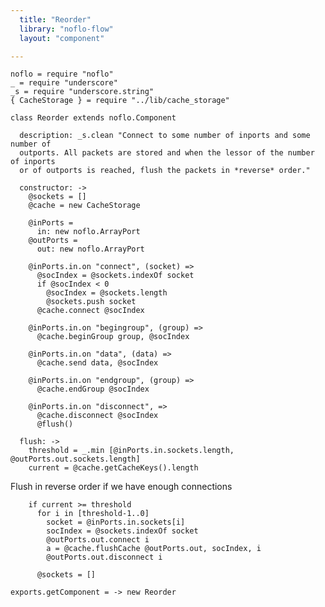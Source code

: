 ```yaml
---
  title: "Reorder"
  library: "noflo-flow"
  layout: "component"

---
```


    noflo = require "noflo"
    _ = require "underscore"
    _s = require "underscore.string"
    { CacheStorage } = require "../lib/cache_storage"
    
    class Reorder extends noflo.Component
    
      description: _s.clean "Connect to some number of inports and some number of
      outports. All packets are stored and when the lessor of the number of inports
      or of outports is reached, flush the packets in *reverse* order."
    
      constructor: ->
        @sockets = []
        @cache = new CacheStorage
    
        @inPorts =
          in: new noflo.ArrayPort
        @outPorts =
          out: new noflo.ArrayPort
    
        @inPorts.in.on "connect", (socket) =>
          @socIndex = @sockets.indexOf socket
          if @socIndex < 0
            @socIndex = @sockets.length
            @sockets.push socket
          @cache.connect @socIndex
    
        @inPorts.in.on "begingroup", (group) =>
          @cache.beginGroup group, @socIndex
    
        @inPorts.in.on "data", (data) =>
          @cache.send data, @socIndex
    
        @inPorts.in.on "endgroup", (group) =>
          @cache.endGroup @socIndex
    
        @inPorts.in.on "disconnect", =>
          @cache.disconnect @socIndex
          @flush()
    
      flush: ->
        threshold = _.min [@inPorts.in.sockets.length, @outPorts.out.sockets.length]
        current = @cache.getCacheKeys().length
    

Flush in reverse order if we have enough connections

        if current >= threshold
          for i in [threshold-1..0]
            socket = @inPorts.in.sockets[i]
            socIndex = @sockets.indexOf socket
            @outPorts.out.connect i
            a = @cache.flushCache @outPorts.out, socIndex, i
            @outPorts.out.disconnect i
    
          @sockets = []
    
    exports.getComponent = -> new Reorder
    
